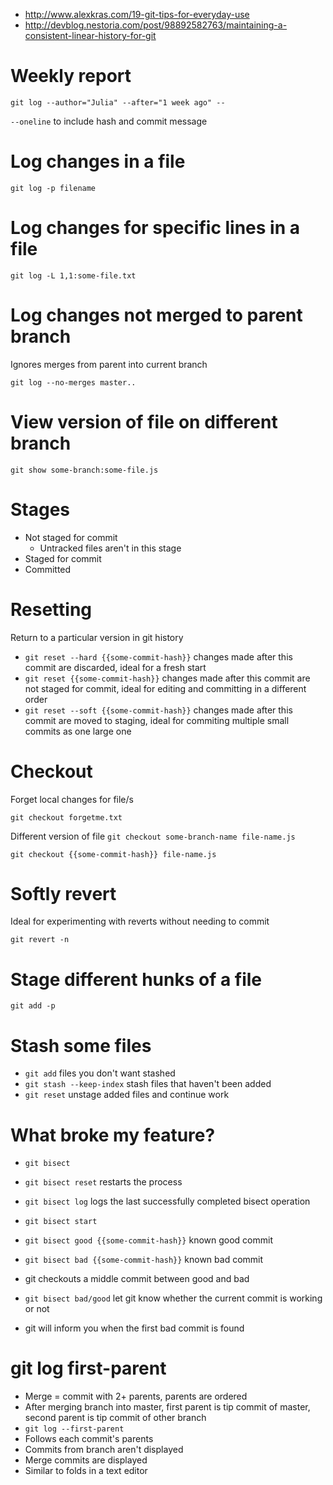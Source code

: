 * http://www.alexkras.com/19-git-tips-for-everyday-use
* http://devblog.nestoria.com/post/98892582763/maintaining-a-consistent-linear-history-for-git

# Weekly report
`git log --author="Julia" --after="1 week ago" --`

`--oneline` to include hash and commit message

# Log changes in a file
`git log -p filename`

# Log changes for specific lines in a file
`git log -L 1,1:some-file.txt`

# Log changes not merged to parent branch
Ignores merges from parent into current branch

`git log --no-merges master..`

# View version of file on different branch
`git show some-branch:some-file.js`

# Stages
* Not staged for commit
  * Untracked files aren't in this stage
* Staged for commit
* Committed

# Resetting
Return to a particular version in git history

* `git reset --hard {{some-commit-hash}}` changes made after this commit are discarded, ideal for a fresh start
* `git reset {{some-commit-hash}}` changes made after this commit are not staged for commit, ideal for editing and committing in a different order
* `git reset --soft {{some-commit-hash}}` changes made after this commit are moved to staging, ideal for commiting multiple small commits as one large one

# Checkout
Forget local changes for file/s

`git checkout forgetme.txt`

Different version of file
`git checkout some-branch-name file-name.js`

`git checkout {{some-commit-hash}} file-name.js`

# Softly revert
Ideal for experimenting with reverts without needing to commit

`git revert -n`

# Stage different hunks of a file
`git add -p`

# Stash some files
* `git add` files you don't want stashed
* `git stash --keep-index` stash files that haven't been added
* `git reset` unstage added files and continue work

# What broke my feature?
* `git bisect`
* `git bisect reset` restarts the process
* `git bisect log` logs the last successfully completed bisect operation

* `git bisect start`
* `git bisect good {{some-commit-hash}}` known good commit
* `git bisect bad {{some-commit-hash}}` known bad commit
* git checkouts a middle commit between good and bad
* `git bisect bad/good` let git know whether the current commit is working or not
* git will inform you when the first bad commit is found


# git log first-parent
* Merge = commit with 2+ parents, parents are ordered
* After merging branch into master, first parent is tip commit of master, second parent is tip commit of other branch
* `git log --first-parent`
 * Follows each commit's parents
 * Commits from branch aren't displayed
 * Merge commits are displayed
 * Similar to folds in a text editor

